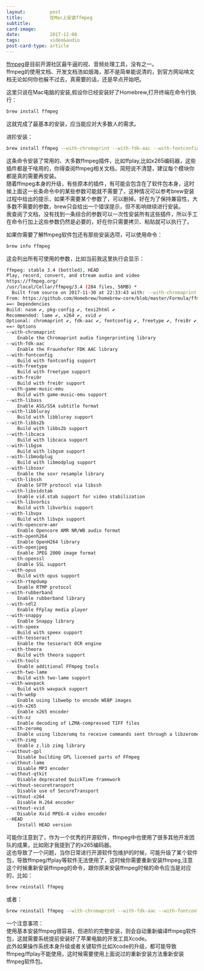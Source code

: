 ```yaml
---
layout:         post
title:          在Mac上安装ffmpeg
subtitle:       
card-image:     
date:           2017-12-08
tags:           video&audio
post-card-type: article
---
```

[ffmpeg](https://www.ffmpeg.org)是目前开源社区最牛逼的视、音频处理工具，没有之一。<br>
ffmpeg的使用文档、开发文档浩如烟海，那不是简单能说清的，到官方网站啃文档无论如何你也躲不过去，真需要的话，还是早点开始吧。<br>

这里只说在Mac电脑的安装,假设你已经安装好了Homebrew,打开终端在命令行执行：
```bash
brew install ffmpeg
```
这就完成了最基本的安装，应当能应对大多数人的需求。

进阶安装：
```bash
brew install ffmpeg --with-chromaprint --with-fdk-aac --with-fontconfig --with-freetype --with-frei0r --with-game-music-emu --with-libass --with-libbluray --with-libbs2b --with-libcaca --with-libebur128 --with-libgsm --with-libmodplug --with-libsoxr --with-libssh --with-libvidstab --with-libvorbis --with-libvpx --with-opencore-amr --with-openh264 --with-openjpeg --with-openssl --with-opus --with-rtmpdump --with-rubberband --with-schroedinger --with-sdl2 --with-snappy --with-speex --with-tesseract --with-theora --with-tools --with-two-lame --with-wavpack --with-webp --with-x265 --with-xz --with-zeromq --with-zimg
```
这条命令安装了常用的、大多数ffmpeg插件，比如ffplay,比如x265编码器，这些插件都是干啥用的，你得查阅ffmpeg相关文档，简短说不清楚，建议每个模块你都是真的需要再安装。<br>
随着ffmpeg本身的升级，有些原本的插件，有可能会包含在了软件包本身，这时候上面这一长条命令中的某些参数可能就不需要了，这种情况可以参考brew安装过程中给出的提示，如果不需要某个参数了，可以删掉。好在为了保持兼容性，大多数不需要的参数，brew只会给出一个错误提示，但不影响继续进行安装。<br>
我查阅了文档，没有找到一条综合的参数可以一次性安装所有这些插件，所以手工在命令行加上这些参数仍然是必要的，好在你只需要拷贝、粘贴就可以执行了。

如果你需要了解ffmpeg软件包还有那些安装选项，可以使用命令：
```bash
brew info ffmpeg
```
这会列出所有可使用的参数，比如当前我这里执行会显示：
```bash
ffmpeg: stable 3.4 (bottled), HEAD
Play, record, convert, and stream audio and video
https://ffmpeg.org/
/usr/local/Cellar/ffmpeg/3.4 (284 files, 56MB) *
  Built from source on 2017-11-30 at 22:33:43 with: --with-chromaprint --with-fdk-aac --with-libass --with-libsoxr --with-libssh --with-tesseract --with-libvidstab --with-opencore-amr --with-openh264 --with-openjpeg --with-openssl --with-rtmpdump --with-rubberband --with-sdl2 --with-snappy --with-tools --with-webp --with-x265 --with-xz --with-zeromq --with-zimg --with-fontconfig --with-freetype --with-frei0r --with-game-music-emu --with-libbluray --with-libbs2b --with-libcaca --with-libgsm --with-libmodplug --with-libvorbis --with-libvpx --with-opus --with-speex --with-theora --with-two-lame --with-wavpack
From: https://github.com/Homebrew/homebrew-core/blob/master/Formula/ffmpeg.rb
==> Dependencies
Build: nasm ✔, pkg-config ✔, texi2html ✔
Recommended: lame ✔, x264 ✔, xvid ✔
Optional: chromaprint ✔, fdk-aac ✔, fontconfig ✔, freetype ✔, frei0r ✔, game-music-emu ✔, libass ✔, libbluray ✔, libbs2b ✔, libcaca ✔, libgsm ✔, libmodplug ✔, libsoxr ✔, libssh ✔, libvidstab ✔, libvorbis ✔, libvpx ✔, opencore-amr ✔, openh264 ✔, openjpeg ✔, openssl ✔, opus ✔, rtmpdump ✔, rubberband ✔, sdl2 ✔, snappy ✔, speex ✔, tesseract ✔, theora ✔, two-lame ✔, wavpack ✔, webp ✔, x265 ✔, xz ✔, zeromq ✔, zimg ✔
==> Options
--with-chromaprint
	Enable the Chromaprint audio fingerprinting library
--with-fdk-aac
	Enable the Fraunhofer FDK AAC library
--with-fontconfig
	Build with fontconfig support
--with-freetype
	Build with freetype support
--with-frei0r
	Build with frei0r support
--with-game-music-emu
	Build with game-music-emu support
--with-libass
	Enable ASS/SSA subtitle format
--with-libbluray
	Build with libbluray support
--with-libbs2b
	Build with libbs2b support
--with-libcaca
	Build with libcaca support
--with-libgsm
	Build with libgsm support
--with-libmodplug
	Build with libmodplug support
--with-libsoxr
	Enable the soxr resample library
--with-libssh
	Enable SFTP protocol via libssh
--with-libvidstab
	Enable vid.stab support for video stabilization
--with-libvorbis
	Build with libvorbis support
--with-libvpx
	Build with libvpx support
--with-opencore-amr
	Enable Opencore AMR NR/WB audio format
--with-openh264
	Enable OpenH264 library
--with-openjpeg
	Enable JPEG 2000 image format
--with-openssl
	Enable SSL support
--with-opus
	Build with opus support
--with-rtmpdump
	Enable RTMP protocol
--with-rubberband
	Enable rubberband library
--with-sdl2
	Enable FFplay media player
--with-snappy
	Enable Snappy library
--with-speex
	Build with speex support
--with-tesseract
	Enable the tesseract OCR engine
--with-theora
	Build with theora support
--with-tools
	Enable additional FFmpeg tools
--with-two-lame
	Build with two-lame support
--with-wavpack
	Build with wavpack support
--with-webp
	Enable using libwebp to encode WEBP images
--with-x265
	Enable x265 encoder
--with-xz
	Enable decoding of LZMA-compressed TIFF files
--with-zeromq
	Enable using libzeromq to receive commands sent through a libzeromq client
--with-zimg
	Enable z.lib zimg library
--without-gpl
	Disable building GPL licensed parts of FFmpeg
--without-lame
	Disable MP3 encoder
--without-qtkit
	Disable deprecated QuickTime framework
--without-securetransport
	Disable use of SecureTransport
--without-x264
	Disable H.264 encoder
--without-xvid
	Disable Xvid MPEG-4 video encoder
--HEAD
	Install HEAD version
```
可能你注意到了，作为一个优秀的开源软件，ffmpeg中也使用了很多其他开发团队的成果，比如刚才我提到了的x265编码器。<br>
这也导致了一个问题，当你日常进行开源软件包维护的时候，可能升级了某个软件包，导致ffmpeg/ffplay等软件无法使用了，这时候你需要重新安装ffmpeg,注意这个时候重新安装ffmpeg的命令，跟你原来安装ffmpeg时候的命令应当是对应的，比如：
```bash
brew reinstall ffmpeg
```
或者：
```bash
brew reinstall ffmpeg --with-chromaprint --with-fdk-aac --with-fontconfig --with-freetype --with-frei0r --with-game-music-emu --with-libass --with-libbluray --with-libbs2b --with-libcaca --with-libebur128 --with-libgsm --with-libmodplug --with-libsoxr --with-libssh --with-libvidstab --with-libvorbis --with-libvpx --with-opencore-amr --with-openh264 --with-openjpeg --with-openssl --with-opus --with-rtmpdump --with-rubberband --with-schroedinger --with-sdl2 --with-snappy --with-speex --with-tesseract --with-theora --with-tools --with-two-lame --with-wavpack --with-webp --with-x265 --with-xz --with-zeromq --with-zimg
```

一个注意事项：<br>
使用基本安装ffmpeg很容易，但进阶的完整安装，则会自动重新编译ffmpeg软件包，这就需要系统提前安装好了苹果电脑的开发工具Xcode。<br>
此外如果操作系统本身升级或者关键软件比如Xcode的升级，都可能导致ffmpeg/ffplay不能使用，这时候需要使用上面说过的重新安装方法重新安装ffmpeg软件包。




